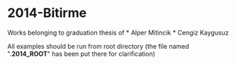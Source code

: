 2014-Bitirme
============

Works belonging to graduation thesis of 
	* Alper Mitincik
	* Cengiz Kaygusuz


All examples should be run from root directory (the file named ".__2014_ROOT__" has been put there for clarification)
